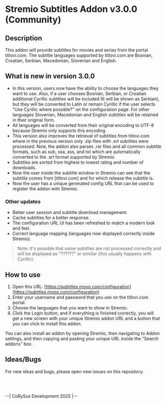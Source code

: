 # Stremio Subtitles Addon v3.0.0 (Community)

## Description

This addon will provide subtitles for movies and series from the portal titlovi.com. The subtitle languages supported by titlovi.com are Bosnian, Croatian, Serbian, Macedonian, Slovenian and English.

## What is new in version 3.0.0

- In this version, users now have the ability to choose the languages they want to use. Also, if a user chooses Bosnian, Serbian, or Croatian additional Cyrillic subtitles will be included (It will be shown as Serbian), but they will be converted to Latin or remain Cyrillic if the user selects "Use Cyrillic where possible?" on the configuration page. For other languages Slovenian, Macedonian and English subtitles will be retained in their original form.
- All languages will be converted from their original encoding to UTF-8 because Stremio only supports this encoding.
- This version also improves the retrieval of subtitles from titlovi.com where in the previous version only .zip files with .srt subtitles were processed. Now, the addon also parses .rar files and all common subtitle formats, such as sub, ssa, ass, and txt which are automatically converted to the .srt format supported by Stremio.
- Subtitles are sorted from highest to lowest rating and number of downloads.
- Now the user inside the subtitle window in Stremio can see that the subtitle comes from [titlovi.com] and for which release the subtitle is.
- Now the user has a unique generated config URL that can be used to register the addon with Stremio.

### Other updates

- Better user session and subtitle download management.
- Cache subtitles for a better response.
- The configuration URL UI has been refreshed to match a modern look and feel.
- Correct language mapping (languages now displayed correctly inside Stremio).

> Note: It's possible that some subtitles are not processed correctly and will be displayed as "??????" or similiar (this usually happens with Cyrillic).

## How to use

1. Open this URL: [https://subtitles.mooo.com/configuration](https://subtitles.mooo.com/configuration)
2. Enter your username and password that you use on the titlovi.com portal.
3. Choose the languages that you want to show in Stremio.
4. Click the Login button, and if everything is finished correctly, you will get a new screen with your unique Stremio addon URL and a button that you can click to install this addon.

You can also install an addon by opening Stremio, then navigating to Addon settings, and then copying and pasting your unique URL inside the "Search addons" box.

## Ideas/Bugs

For new ideas and bugs, please open new issues on this repository.

<br>
<br>

--| CoRySus Development 2025 |--
